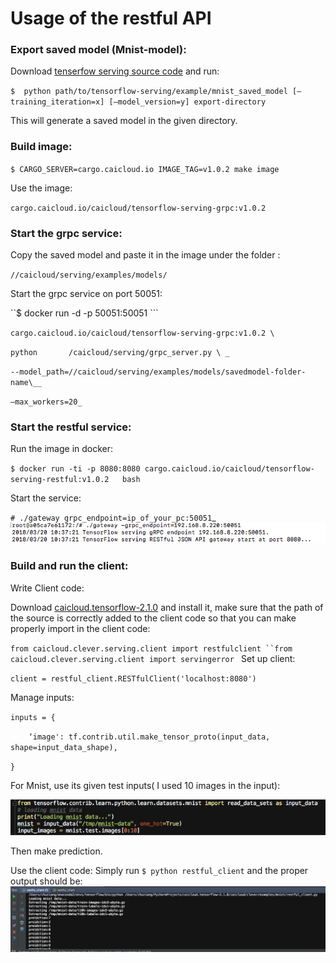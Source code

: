 # Usage of the restful API

### Export saved model (Mnist-model):

Download [tenserfow serving source code](https://github.com/tensorflow/serving) and run:

`$  python path/to/tensorflow-serving/example/mnist_saved_model [—training_iteration=x] [—model_version=y] export-directory `  

This will generate a saved model in the given directory.


### Build image:

`$ CARGO_SERVER=cargo.caicloud.io IMAGE_TAG=v1.0.2 make image`

Use the image: 


 `cargo.caicloud.io/caicloud/tensorflow-serving-grpc:v1.0.2`

### Start the grpc service:

Copy the saved model and paste it in the image under the folder : 

`//caicloud/serving/examples/models/`

Start the grpc service on port 50051: 

``$ docker run -d -p 50051:50051 \```

`cargo.caicloud.io/caicloud/tensorflow-serving-grpc:v1.0.2 \ `


`python       /caicloud/serving/grpc_server.py \ _`


`--model_path=//caicloud/serving/examples/models/savedmodel-folder-name\__`

`—max_workers=20_`



### Start the restful service:


Run the image in docker:

`$ docker run -ti -p 8080:8080 cargo.caicloud.io/caicloud/tensorflow-serving-restful:v1.0.2   bash`

Start the service:

`# ./gateway grpc_endpoint=ip_of_your_pc:50051`_ ![](Screen%20Shot%202018-03-20%20at%2011.24.01%20AM.png)

### Build and run the client:

Write Client code:

Download [caicloud.tensorflow-2.1.0](https://pypi.python.org/pypi/caicloud.tensorflow) and install it, make sure that the path of the source is correctly added to the client code so that you can make properly import in the client code:

`from caicloud.clever.serving.client import restfulclient
``from caicloud.clever.serving.client import servingerror
`
Set up client:

`client = restful_client.RESTfulClient('localhost:8080')`

Manage inputs:

`inputs = {`


`	 ‘image': tf.contrib.util.make_tensor_proto(input_data, shape=input_data_shape),`


`}`

For Mnist, use its given test inputs( I used 10 images in the input):

![](Screen%20Shot%202018-03-20%20at%2011.32.52%20AM.png)

Then make prediction.


Use the client code:
Simply run `$ python restful_client` and the proper output should be:
![](Screen%20Shot%202018-03-20%20at%2011.43.54%20AM.png)








